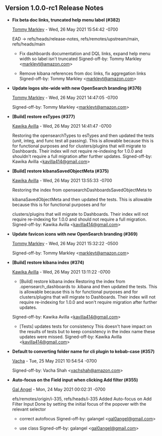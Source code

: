 ## Version 1.0.0-rc1 Release Notes

* __Fix beta doc links, truncated help menu label (#382)__

    [Tommy Markley](mailto:markleyt@amazon.com) - Wed, 26 May 2021 15:54:42 -0700
    
    EAD -&gt; refs/heads/release-notes, refs/remotes/upstream/main, refs/heads/main
    * Fix dashboards documentation and DQL links, expand help menu width so label
    isn&#39;t truncated
     Signed-off-by: Tommy Markley &lt;markleyt@amazon.com&gt;
    
    * Remove kibana references from doc links, fix aggregation links
     Signed-off-by: Tommy Markley &lt;markleyt@amazon.com&gt;

* __Update logos site-wide with new OpenSearch branding (#376)__

    [Tommy Markley](mailto:tommymarkley@protonmail.com) - Wed, 26 May 2021 14:47:05 -0700
    
    
    Signed-off-by: Tommy Markley &lt;markleyt@amazon.com&gt;

* __[Build] restore esTypes (#377)__

    [Kawika Avilla](mailto:kavilla414@gmail.com) - Wed, 26 May 2021 14:41:47 -0700
    
    
    Restoring the opensearchTypes to esTypes and then updated the tests
    (unit, integ, and func test all passing). This is allowable because
    this is
    for functional purposes and for clusters/plugins that will
    migrate to
    Dashboards. Their index will not require re-indexing for 1.0.0
    and shouldn&#39;t
    require a full migration after further updates.
     Signed-off-by: Kawika Avilla &lt;kavilla414@gmail.com&gt;

* __[Build] restore kibanaSavedObjectMeta (#375)__

    [Kawika Avilla](mailto:kavilla414@gmail.com) - Wed, 26 May 2021 13:55:33 -0700
    
    
    Restoring the index from opensearchDashboardsSavedObjectMeta to
    
    kibanaSavedObjectMeta and then updated the tests.
     This is allowable because this is for functional purposes and for
    
    clusters/plugins that will migrate to Dashboards. Their index will
    not require
    re-indexing for 1.0.0 and should not require a full
    migration.
     Signed-off-by: Kawika Avilla &lt;kavilla414@gmail.com&gt;

* __Update favicon icons with new OpenSearch branding (#369)__

    [Tommy Markley](mailto:tommymarkley@protonmail.com) - Wed, 26 May 2021 15:32:22 -0500
    
    
    Signed-off-by: Tommy Markley &lt;markleyt@amazon.com&gt;

* __[Build] restore kibana index (#374)__

    [Kawika Avilla](mailto:kavilla414@gmail.com) - Wed, 26 May 2021 13:11:22 -0700
    
    
    * [Build] restore kibana index
     Restoring the index from .opensearch_dashboards to .kibana and then
    updated
    the tests. This is allowable because this is for functional
    purposes and for
    clusters/plugins that will migrate to Dashboards.
    Their index will not require
    re-indexing for 1.0.0 and won&#39;t require
    migration after further updates.
    
    Signed-off-by: Kawika Avilla &lt;kavilla414@gmail.com&gt;
    
    * [Tests] updates tests for consistency
     This doesn&#39;t have impact on the results of tests but to keep
    consistency in
    the index name these updates were missed.
     Signed-off-by: Kawika Avilla &lt;kavilla414@gmail.com&gt;

* __Default to converting folder name for cli plugin to kebab-case (#357)__

    [Vacha](mailto:VachaShah@users.noreply.github.com) - Tue, 25 May 2021 10:54:54 -0700
    
    
    Signed-off-by: Vacha Shah &lt;vachshah@amazon.com&gt;

* __Auto-focus on the Field input when clicking Add filter (#355)__

    [Gal Angel](mailto:gal.angel@logz.io) - Mon, 24 May 2021 00:02:31 -0700
    
    efs/remotes/origin/i-335, refs/heads/i-335
    Added Auto-focus on Add Filter Input
     Done by setting the initial focus of the popover with the relevant selector
    
    * correct autofocus
     Signed-off-by: galangel &lt;gal0angel@gmail.com&gt;
    
    * use class
     Signed-off-by: galangel &lt;gal0angel@gmail.com&gt;


